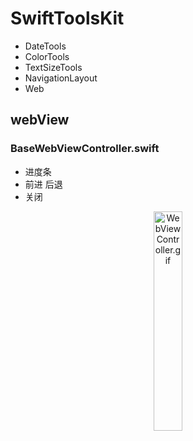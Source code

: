# SwiftToolsKit
* DateTools
* ColorTools
* TextSizeTools
* NavigationLayout
* Web

## webView
### BaseWebViewController.swift
- 进度条
- 前进 后退 
- 关闭
 <div  align="center"> 
 <img src="DemoGifs/WebViewController.gif" width = "30%" height = "30%" alt="WebViewController.gif" align=center />
 </div>





